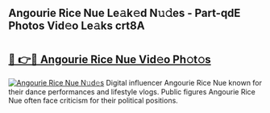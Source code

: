 ## Angourie Rice Nue Le𝚊k𝚎d N𝚞𝚍es - Part-qdE Photos Vid𝚎o Le𝚊ks crt8A

# <h2><a href="http://fb5icl.evod.top/?m=Angourie+Rice+Nue">🔗 👉🔴 Angourie Rice Nue Vid𝚎o Ph𝚘t𝚘s</a></h2>

[![Angourie Rice Nue N𝚞d𝚎s](https://i.imgur.com/8V9OHl7.gif)](http://fb5icl.evod.top/?m=Angourie+Rice+Nue)
Digital influencer Angourie Rice Nue known for their dance performances and lifestyle vlogs. Public figures Angourie Rice Nue often face criticism for their political positions. 

